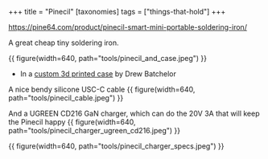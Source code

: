 +++
title = "Pinecil"
[taxonomies]
tags = ["things-that-hold"]
+++

https://pine64.com/product/pinecil-smart-mini-portable-soldering-iron/

A great cheap tiny soldering iron.

{{ figure(width=640, path="tools/pinecil_and_case.jpeg") }}

- In a [custom 3d printed case](https://drewbatchelor.com/portfolio/pinecil-case/) by
    Drew Batchelor
    
A nice bendy silicone USC-C cable
{{ figure(width=640, path="tools/pinecil_cable.jpeg") }}

And a UGREEN CD216 GaN charger, which can do the 20V 3A that will keep the Pinecil happy
{{ figure(width=640, path="tools/pinecil_charger_ugreen_cd216.jpeg") }}

{{ figure(width=640, path="tools/pinecil_charger_specs.jpeg") }}
    